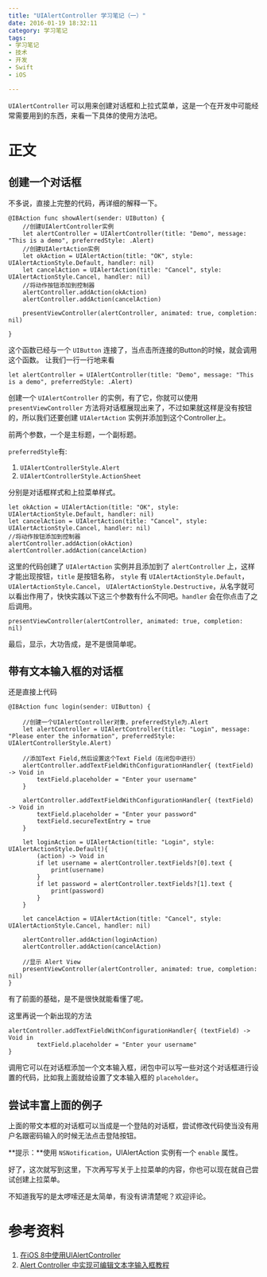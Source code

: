 ```yaml
---
title: "UIAlertController 学习笔记（一）"
date: 2016-01-19 18:32:11
category: 学习笔记
tags:
- 学习笔记
- 技术
- 开发
- Swift
- iOS

---
```

`UIAlertController` 可以用来创建对话框和上拉式菜单，这是一个在开发中可能经常需要用到的东西，来看一下具体的使用方法吧。

<!-- more -->
# 正文

## 创建一个对话框

不多说，直接上完整的代码，再详细的解释一下。

```
@IBAction func showAlert(sender: UIButton) {
    //创建UIAlertController实例
    let alertController = UIAlertController(title: "Demo", message: "This is a demo", preferredStyle: .Alert)
    //创建UIAlertAction实例
    let okAction = UIAlertAction(title: "OK", style: UIAlertActionStyle.Default, handler: nil)
    let cancelAction = UIAlertAction(title: "Cancel", style: UIAlertActionStyle.Cancel, handler: nil)
    //将动作按钮添加到控制器
    alertController.addAction(okAction)
    alertController.addAction(cancelAction)

    presentViewController(alertController, animated: true, completion: nil)

}
```

这个函数已经与一个 `UIButton` 连接了，当点击所连接的Button的时候，就会调用这个函数。
让我们一行一行地来看

```
let alertController = UIAlertController(title: "Demo", message: "This is a demo", preferredStyle: .Alert)
```

创建一个 `UIAlertController` 的实例，有了它，你就可以使用 `presentViewController` 方法将对话框展现出来了，不过如果就这样是没有按钮的，所以我们还要创建 `UIAlertAction` 实例并添加到这个Controller上。

前两个参数，一个是主标题，一个副标题。

`preferredStyle`有:

1. `UIAlertControllerStyle.Alert`
2. `UIAlertControllerStyle.ActionSheet`

分别是对话框样式和上拉菜单样式。

```
let okAction = UIAlertAction(title: "OK", style: UIAlertActionStyle.Default, handler: nil)
let cancelAction = UIAlertAction(title: "Cancel", style: UIAlertActionStyle.Cancel, handler: nil)
//将动作按钮添加到控制器
alertController.addAction(okAction)
alertController.addAction(cancelAction)
```

这里的代码创建了 `UIAlertAction` 实例并且添加到了 `alertController` 上，这样才能出现按钮，`title` 是按钮名称， `style` 有 `UIAlertActionStyle.Default`， `UIAlertActionStyle.Cancel`， `UIAlertActionStyle.Destructive`，从名字就可以看出作用了，快快实践以下这三个参数有什么不同吧。`handler` 会在你点击了之后调用。

```
presentViewController(alertController, animated: true, completion: nil)
```

最后，显示，大功告成，是不是很简单呢。

## 带有文本输入框的对话框

还是直接上代码

```
@IBAction func login(sender: UIButton) {

    //创建一个UIAlertController对象，preferredStyle为.Alert
    let alertController = UIAlertController(title: "Login", message: "Please enter the information", preferredStyle: UIAlertControllerStyle.Alert)

    //添加Text Field,然后设置这个Text Field（在闭包中进行）
    alertController.addTextFieldWithConfigurationHandler{ (textField) -> Void in
        textField.placeholder = "Enter your username"
    }

    alertController.addTextFieldWithConfigurationHandler{ (textField) -> Void in
        textField.placeholder = "Enter your password"
        textField.secureTextEntry = true
    }

    let loginAction = UIAlertAction(title: "Login", style: UIAlertActionStyle.Default){
        (action) -> Void in
        if let username = alertController.textFields?[0].text {
            print(username)
        }
        if let password = alertController.textFields?[1].text {
            print(password)
        }
    }

    let cancelAction = UIAlertAction(title: "Cancel", style: UIAlertActionStyle.Cancel, handler: nil)

    alertController.addAction(loginAction)
    alertController.addAction(cancelAction)

    //显示 Alert View
    presentViewController(alertController, animated: true, completion: nil)
}
```

有了前面的基础，是不是很快就能看懂了呢。

这里再说一个新出现的方法

```
alertController.addTextFieldWithConfigurationHandler{ (textField) -> Void in
        textField.placeholder = "Enter your username"
}
```

调用它可以在对话框添加一个文本输入框，闭包中可以写一些对这个对话框进行设置的代码，比如我上面就给设置了文本输入框的 `placeholder`。

## 尝试丰富上面的例子
上面的带文本框的对话框可以当成是一个登陆的对话框，尝试修改代码使当没有用户名跟密码输入的时候无法点击登陆按钮。

**提示：**使用 `NSNotification`，UIAlertAction 实例有一个 `enable` 属性。

好了，这次就写到这里，下次再写写关于上拉菜单的内容，你也可以现在就自己尝试创建上拉菜单。

不知道我写的是太啰嗦还是太简单，有没有讲清楚呢？欢迎评论。

# 参考资料
1. [在iOS 8中使用UIAlertController](http://www.cocoachina.com/ios/20141126/10320.html)
2. [Alert Controller 中实现可编辑文本字输入框教程](http://swift.gg/2016/01/04/editable-text-field-alert-controller-tutorial/)
